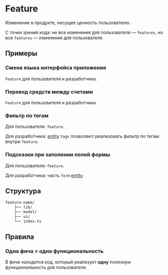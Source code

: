 # Feature

Изменение в продукте, несущее ценность пользователю.

С точки зрения кода: не все изменения для пользователя — `features`, но все `features` — изменения для пользователя.

## Примеры

### Смена языка интерфейса приложения

`Feature` для пользователя и разработчика.

### Перевод средств между счетами

`Feature` для пользователя и разработчика.

### Фильтр по тегам

Для пользователя: `feature`.

Для разработчика: [entity](./entity.md) `tags` позволяют реализовать фильтр по тегам внутри `feature`.

### Подсказки при заполении полей формы

Для пользователя: `feature`.

Для разработчика: часть `form` [entity](./entity.md).

## Структура

```bash
feature-name/
    ├── lib/
    ├── model/
    ├── ui/
    └── index.ts
```

## Правила

### Одна фича = одна функциональность

В фиче находится код, который реализует **одну** полезную функциональность для пользователя.


